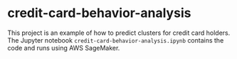 # credit-card-behavior-analysis

This project is an example of how to predict clusters for credit card holders. The Jupyter notebook `credit-card-behavior-analysis.ipynb` contains the code and runs using AWS SageMaker.